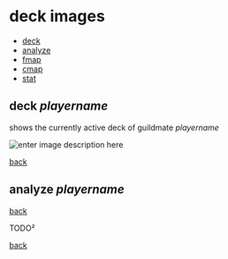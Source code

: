 # deck images<a name="top"></a>
* [deck]()
* [analyze]()
* [fmap]()
* [cmap]()
* [stat]()

## deck _playername_<a name="deck"></a>
shows the currently active deck of guildmate _playername_

![enter image description here](https://i.imgur.com/zblzoSy.png)

[back](#top)

## analyze _playername_<a name="analyze"></a>

[back](#top)

TODO²

[back](index)
<!--stackedit_data:
eyJoaXN0b3J5IjpbMjI3MDk0NDc1LC03NDQ1Mjc4OTZdfQ==
-->
